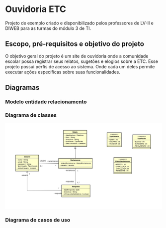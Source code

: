 # Ouvidoria ETC

Projeto de exemplo criado e disponibilizado pelos professores de LV-II e DIWEB para as turmas do módulo 3 de TI.

## Escopo, pré-requisitos e objetivo do projeto

O objetivo geral do projeto é um site de ouvidoria onde a comunidade escolar possa registrar seus relatos, sugetões e elogios sobre a ETC.
Esse projeto possui perfis de acesso ao sistema. Onde cada um deles permite executar ações específicas sobre suas funcionalidades.

## Diagramas

### Modelo entidade relacionamento 

### Diagrama de classes
![image](https://github.com/RoniePetersonDF2/2024-01-pcc/blob/main/documentos/modelos/ouvidoria.png)
### Diagrama de casos de uso
